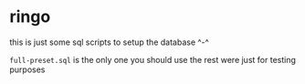 # ringo
this is just some sql scripts to setup the database ^-^

`full-preset.sql` is the only one you should use the rest were just for testing purposes
